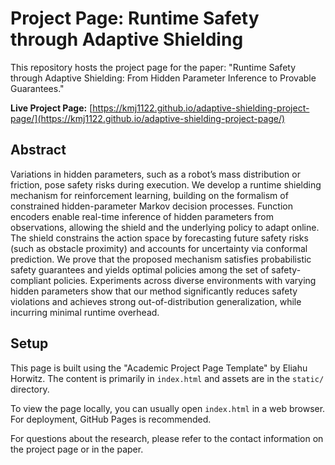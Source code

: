 # Project Page: Runtime Safety through Adaptive Shielding

This repository hosts the project page for the paper: "Runtime Safety through Adaptive Shielding: From Hidden Parameter Inference to Provable Guarantees."

**Live Project Page:** [https://kmj1122.github.io/adaptive-shielding-project-page/](https://kmj1122.github.io/adaptive-shielding-project-page/)

## Abstract
Variations in hidden parameters, such as a robot’s mass distribution or friction, pose safety risks during execution. We develop a runtime shielding mechanism for reinforcement learning, building on the formalism of constrained hidden-parameter Markov decision processes. Function encoders enable real-time inference of hidden parameters from observations, allowing the shield and the underlying policy to adapt online. The shield constrains the action space by forecasting future safety risks (such as obstacle proximity) and accounts for uncertainty via conformal prediction. We prove that the proposed mechanism satisfies probabilistic safety guarantees and yields optimal policies among the set of safety-compliant policies. Experiments across diverse environments with varying hidden parameters show that our method significantly reduces safety violations and achieves strong out-of-distribution generalization, while incurring minimal runtime overhead.

## Setup
This page is built using the "Academic Project Page Template" by Eliahu Horwitz. The content is primarily in `index.html` and assets are in the `static/` directory.

To view the page locally, you can usually open `index.html` in a web browser. For deployment, GitHub Pages is recommended.

For questions about the research, please refer to the contact information on the project page or in the paper.